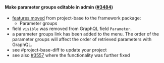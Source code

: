 #### Make parameter groups editable in admin ([#3484](https://github.com/shopsys/shopsys/pull/3484))

-   [features moved](#movement-of-features-from-project-base-to-packages) from project-base to the framework package:
    -   Parameter groups
-   field `visible` was removed from GraphQL field `Parameter`.
-   a parameter groups link has been added to the menu. The order of the parameter groups will affect the order of retrieved parameters with GraphQL.
-   see #project-base-diff to update your project
-   see also [#3557](https://github.com/shopsys/shopsys/pull/3557) where the functionality was further fixed
